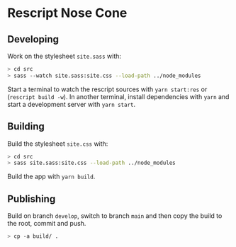 # Rescript Nose Cone

## Developing

Work on the stylesheet `site.sass` with:
```bash
> cd src
> sass --watch site.sass:site.css --load-path ../node_modules
```

Start a terminal to watch the rescript sources with `yarn start:res` or
(`rescript build -w`). In another terminal, install dependencies with `yarn` and
start a development server with `yarn start`.

## Building

Build the stylesheet `site.css` with:
```bash
> cd src
> sass site.sass:site.css --load-path ../node_modules
```

Build the app with `yarn build`.

## Publishing

Build on branch `develop`, switch to branch `main` and then copy the build to the root, commit and push.

```bash
> cp -a build/ .
```
